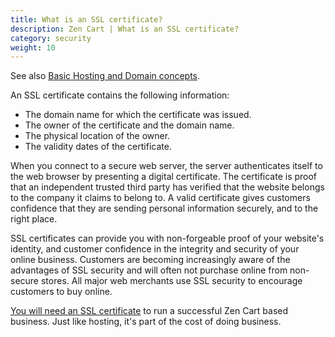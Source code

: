 ```yaml
---
title: What is an SSL certificate? 
description: Zen Cart | What is an SSL certificate? 
category: security 
weight: 10
---
```


See also [Basic Hosting and Domain concepts](/user/first_steps/hosting/). 

An SSL certificate contains the following information:  

- The domain name for which the certificate was issued.  
- The owner of the certificate and the domain name.  
- The physical location of the owner.  
- The validity dates of the certificate.  

When you connect to a secure web server, the server authenticates itself to the web browser by presenting a digital certificate. The certificate is proof that an independent trusted third party has verified that the website belongs to the company it claims to belong to. A valid certificate gives customers confidence that they are sending personal information securely, and to the right place.  

SSL certificates can provide you with non-forgeable proof of your website's identity, and customer confidence in the integrity and security of your online business. Customers are becoming increasingly aware of the advantages of SSL security and will often not purchase online from non-secure stores. All major web merchants use SSL security to encourage customers to buy online.

[You will need an SSL certificate](/user/first_steps/yes_you_need_ssl/) to run a successful Zen Cart based business. Just like hosting, it's part of the cost of doing business. 

